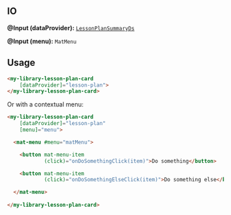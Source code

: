 

## IO

**@Input (dataProvider):** [`LessonPlanSummaryDs`]()

**@Input (menu):** `MatMenu`

## Usage

```html
<my-library-lesson-plan-card
    [dataProvider]="lesson-plan">
</my-library-lesson-plan-card>
```

Or with a contextual menu:

```html
<my-library-lesson-plan-card
    [dataProvider]="lesson-plan"
    [menu]="menu">

  <mat-menu #menu="matMenu">

    <button mat-menu-item
            (click)="onDoSomethingClick(item)">Do something</button>

    <button mat-menu-item
            (click)="onDoSomethingElseClick(item)">Do something else</button>

  </mat-menu>
  
</my-library-lesson-plan-card>
```
